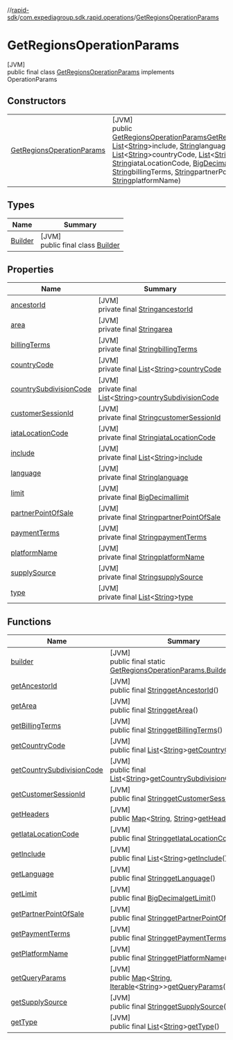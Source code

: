 //[rapid-sdk](../../../index.md)/[com.expediagroup.sdk.rapid.operations](../index.md)/[GetRegionsOperationParams](index.md)

# GetRegionsOperationParams

[JVM]\
public final class [GetRegionsOperationParams](index.md) implements OperationParams

## Constructors

| | |
|---|---|
| [GetRegionsOperationParams](-get-regions-operation-params.md) | [JVM]<br>public [GetRegionsOperationParams](index.md)[GetRegionsOperationParams](-get-regions-operation-params.md)([String](https://docs.oracle.com/javase/8/docs/api/java/lang/String.html)customerSessionId, [List](https://docs.oracle.com/javase/8/docs/api/java/util/List.html)&lt;[String](https://docs.oracle.com/javase/8/docs/api/java/lang/String.html)&gt;include, [String](https://docs.oracle.com/javase/8/docs/api/java/lang/String.html)language, [String](https://docs.oracle.com/javase/8/docs/api/java/lang/String.html)ancestorId, [String](https://docs.oracle.com/javase/8/docs/api/java/lang/String.html)area, [List](https://docs.oracle.com/javase/8/docs/api/java/util/List.html)&lt;[String](https://docs.oracle.com/javase/8/docs/api/java/lang/String.html)&gt;countryCode, [List](https://docs.oracle.com/javase/8/docs/api/java/util/List.html)&lt;[String](https://docs.oracle.com/javase/8/docs/api/java/lang/String.html)&gt;countrySubdivisionCode, [String](https://docs.oracle.com/javase/8/docs/api/java/lang/String.html)iataLocationCode, [BigDecimal](https://docs.oracle.com/javase/8/docs/api/java/math/BigDecimal.html)limit, [String](https://docs.oracle.com/javase/8/docs/api/java/lang/String.html)supplySource, [List](https://docs.oracle.com/javase/8/docs/api/java/util/List.html)&lt;[String](https://docs.oracle.com/javase/8/docs/api/java/lang/String.html)&gt;type, [String](https://docs.oracle.com/javase/8/docs/api/java/lang/String.html)billingTerms, [String](https://docs.oracle.com/javase/8/docs/api/java/lang/String.html)partnerPointOfSale, [String](https://docs.oracle.com/javase/8/docs/api/java/lang/String.html)paymentTerms, [String](https://docs.oracle.com/javase/8/docs/api/java/lang/String.html)platformName) |

## Types

| Name | Summary |
|---|---|
| [Builder](-builder/index.md) | [JVM]<br>public final class [Builder](-builder/index.md) |

## Properties

| Name | Summary |
|---|---|
| [ancestorId](index.md#-1394815427%2FProperties%2F700308213) | [JVM]<br>private final [String](https://docs.oracle.com/javase/8/docs/api/java/lang/String.html)[ancestorId](index.md#-1394815427%2FProperties%2F700308213) |
| [area](index.md#1860435806%2FProperties%2F700308213) | [JVM]<br>private final [String](https://docs.oracle.com/javase/8/docs/api/java/lang/String.html)[area](index.md#1860435806%2FProperties%2F700308213) |
| [billingTerms](index.md#761506559%2FProperties%2F700308213) | [JVM]<br>private final [String](https://docs.oracle.com/javase/8/docs/api/java/lang/String.html)[billingTerms](index.md#761506559%2FProperties%2F700308213) |
| [countryCode](index.md#-925387988%2FProperties%2F700308213) | [JVM]<br>private final [List](https://docs.oracle.com/javase/8/docs/api/java/util/List.html)&lt;[String](https://docs.oracle.com/javase/8/docs/api/java/lang/String.html)&gt;[countryCode](index.md#-925387988%2FProperties%2F700308213) |
| [countrySubdivisionCode](index.md#-355715001%2FProperties%2F700308213) | [JVM]<br>private final [List](https://docs.oracle.com/javase/8/docs/api/java/util/List.html)&lt;[String](https://docs.oracle.com/javase/8/docs/api/java/lang/String.html)&gt;[countrySubdivisionCode](index.md#-355715001%2FProperties%2F700308213) |
| [customerSessionId](index.md#780356156%2FProperties%2F700308213) | [JVM]<br>private final [String](https://docs.oracle.com/javase/8/docs/api/java/lang/String.html)[customerSessionId](index.md#780356156%2FProperties%2F700308213) |
| [iataLocationCode](index.md#-177968444%2FProperties%2F700308213) | [JVM]<br>private final [String](https://docs.oracle.com/javase/8/docs/api/java/lang/String.html)[iataLocationCode](index.md#-177968444%2FProperties%2F700308213) |
| [include](index.md#-1277712953%2FProperties%2F700308213) | [JVM]<br>private final [List](https://docs.oracle.com/javase/8/docs/api/java/util/List.html)&lt;[String](https://docs.oracle.com/javase/8/docs/api/java/lang/String.html)&gt;[include](index.md#-1277712953%2FProperties%2F700308213) |
| [language](index.md#477753331%2FProperties%2F700308213) | [JVM]<br>private final [String](https://docs.oracle.com/javase/8/docs/api/java/lang/String.html)[language](index.md#477753331%2FProperties%2F700308213) |
| [limit](index.md#-1317175660%2FProperties%2F700308213) | [JVM]<br>private final [BigDecimal](https://docs.oracle.com/javase/8/docs/api/java/math/BigDecimal.html)[limit](index.md#-1317175660%2FProperties%2F700308213) |
| [partnerPointOfSale](index.md#1222551301%2FProperties%2F700308213) | [JVM]<br>private final [String](https://docs.oracle.com/javase/8/docs/api/java/lang/String.html)[partnerPointOfSale](index.md#1222551301%2FProperties%2F700308213) |
| [paymentTerms](index.md#757871946%2FProperties%2F700308213) | [JVM]<br>private final [String](https://docs.oracle.com/javase/8/docs/api/java/lang/String.html)[paymentTerms](index.md#757871946%2FProperties%2F700308213) |
| [platformName](index.md#1385275757%2FProperties%2F700308213) | [JVM]<br>private final [String](https://docs.oracle.com/javase/8/docs/api/java/lang/String.html)[platformName](index.md#1385275757%2FProperties%2F700308213) |
| [supplySource](index.md#2146625185%2FProperties%2F700308213) | [JVM]<br>private final [String](https://docs.oracle.com/javase/8/docs/api/java/lang/String.html)[supplySource](index.md#2146625185%2FProperties%2F700308213) |
| [type](index.md#-1821758127%2FProperties%2F700308213) | [JVM]<br>private final [List](https://docs.oracle.com/javase/8/docs/api/java/util/List.html)&lt;[String](https://docs.oracle.com/javase/8/docs/api/java/lang/String.html)&gt;[type](index.md#-1821758127%2FProperties%2F700308213) |

## Functions

| Name | Summary |
|---|---|
| [builder](builder.md) | [JVM]<br>public final static [GetRegionsOperationParams.Builder](-builder/index.md)[builder](builder.md)() |
| [getAncestorId](get-ancestor-id.md) | [JVM]<br>public final [String](https://docs.oracle.com/javase/8/docs/api/java/lang/String.html)[getAncestorId](get-ancestor-id.md)() |
| [getArea](get-area.md) | [JVM]<br>public final [String](https://docs.oracle.com/javase/8/docs/api/java/lang/String.html)[getArea](get-area.md)() |
| [getBillingTerms](get-billing-terms.md) | [JVM]<br>public final [String](https://docs.oracle.com/javase/8/docs/api/java/lang/String.html)[getBillingTerms](get-billing-terms.md)() |
| [getCountryCode](get-country-code.md) | [JVM]<br>public final [List](https://docs.oracle.com/javase/8/docs/api/java/util/List.html)&lt;[String](https://docs.oracle.com/javase/8/docs/api/java/lang/String.html)&gt;[getCountryCode](get-country-code.md)() |
| [getCountrySubdivisionCode](get-country-subdivision-code.md) | [JVM]<br>public final [List](https://docs.oracle.com/javase/8/docs/api/java/util/List.html)&lt;[String](https://docs.oracle.com/javase/8/docs/api/java/lang/String.html)&gt;[getCountrySubdivisionCode](get-country-subdivision-code.md)() |
| [getCustomerSessionId](get-customer-session-id.md) | [JVM]<br>public final [String](https://docs.oracle.com/javase/8/docs/api/java/lang/String.html)[getCustomerSessionId](get-customer-session-id.md)() |
| [getHeaders](get-headers.md) | [JVM]<br>public [Map](https://docs.oracle.com/javase/8/docs/api/java/util/Map.html)&lt;[String](https://docs.oracle.com/javase/8/docs/api/java/lang/String.html), [String](https://docs.oracle.com/javase/8/docs/api/java/lang/String.html)&gt;[getHeaders](get-headers.md)() |
| [getIataLocationCode](get-iata-location-code.md) | [JVM]<br>public final [String](https://docs.oracle.com/javase/8/docs/api/java/lang/String.html)[getIataLocationCode](get-iata-location-code.md)() |
| [getInclude](get-include.md) | [JVM]<br>public final [List](https://docs.oracle.com/javase/8/docs/api/java/util/List.html)&lt;[String](https://docs.oracle.com/javase/8/docs/api/java/lang/String.html)&gt;[getInclude](get-include.md)() |
| [getLanguage](get-language.md) | [JVM]<br>public final [String](https://docs.oracle.com/javase/8/docs/api/java/lang/String.html)[getLanguage](get-language.md)() |
| [getLimit](get-limit.md) | [JVM]<br>public final [BigDecimal](https://docs.oracle.com/javase/8/docs/api/java/math/BigDecimal.html)[getLimit](get-limit.md)() |
| [getPartnerPointOfSale](get-partner-point-of-sale.md) | [JVM]<br>public final [String](https://docs.oracle.com/javase/8/docs/api/java/lang/String.html)[getPartnerPointOfSale](get-partner-point-of-sale.md)() |
| [getPaymentTerms](get-payment-terms.md) | [JVM]<br>public final [String](https://docs.oracle.com/javase/8/docs/api/java/lang/String.html)[getPaymentTerms](get-payment-terms.md)() |
| [getPlatformName](get-platform-name.md) | [JVM]<br>public final [String](https://docs.oracle.com/javase/8/docs/api/java/lang/String.html)[getPlatformName](get-platform-name.md)() |
| [getQueryParams](get-query-params.md) | [JVM]<br>public [Map](https://docs.oracle.com/javase/8/docs/api/java/util/Map.html)&lt;[String](https://docs.oracle.com/javase/8/docs/api/java/lang/String.html), [Iterable](https://docs.oracle.com/javase/8/docs/api/java/lang/Iterable.html)&lt;[String](https://docs.oracle.com/javase/8/docs/api/java/lang/String.html)&gt;&gt;[getQueryParams](get-query-params.md)() |
| [getSupplySource](get-supply-source.md) | [JVM]<br>public final [String](https://docs.oracle.com/javase/8/docs/api/java/lang/String.html)[getSupplySource](get-supply-source.md)() |
| [getType](get-type.md) | [JVM]<br>public final [List](https://docs.oracle.com/javase/8/docs/api/java/util/List.html)&lt;[String](https://docs.oracle.com/javase/8/docs/api/java/lang/String.html)&gt;[getType](get-type.md)() |
